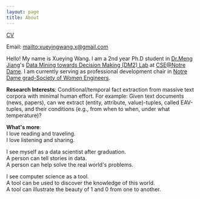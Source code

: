 ```yaml
---
layout: page
title: About
---
```


<a href="../source/cv_xueying.pdf" download="cv_xueying.pdf">CV</a>

Email: <mailto:xueyingwang.x@gmail.com>

Hello! My name is Xueying Wang. I am a 2nd year Ph.D student in <a rel="mjiang" href="http://www.meng-jiang.com/">Dr.Meng Jiang</a>'s <a rel="dm2" href="http://www.meng-jiang.com/lab.html">Data Mining towards Decision Making (DM2) Lab</a> at <a rel="ndcse" href="http://cse.nd.edu/">CSE@Notre Dame</a>. I am currently serving as professional development chair in <a rel="ndswe" href="https://engineering.nd.edu/student-organizations/swe/gradswe">Notre Dame grad-Society of Women Engineers</a>. 

<strong>Research Interests</strong>: 
Conditional/temporal fact extraction from massive text corpora with minimal human effort. For example: Given text documents (news, papers), can we extract (entity, attribute, value)-tuples, called EAV-tuples, and their conditions (e.g., from when to when, under what temperature)? 

<strong>What's more</strong>:  
I love reading and traveling.  
I love listening and sharing.  

I see myself as a data scientist after graduation.  
A person can tell stories in data.  
A person can help solve the real world's problems. 

I see computer science as a tool.  
A tool can be used to discover the knowledge of this world.  
A tool can illustrate the beauty of 1 and 0 from one to another. 
